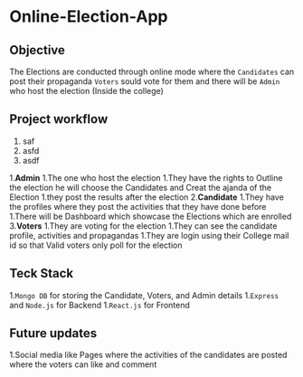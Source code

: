 # Online-Election-App

## Objective 
  The Elections are conducted through online mode where the `Candidates` can post their propaganda 
  `Voters` sould vote for them and there will be `Admin` who host the election (Inside the college)

## Project workflow

1. saf
  1. asfd
  1. asdf



1.**Admin**
    1.The one who host the election 
  1.They have the rights to Outline the election he will choose the Candidates and Creat the ajanda of the Election
  1.they post the results after the election
2.**Candidate**
  1.They have the profiles where they post the activities that they have done before
  1.There will be Dashboard which showcase the Elections which are enrolled 
3.**Voters**
  1.They are voting for the election
  1.They can see the candidate profile, activities and propagandas
  1.They are login using their College mail id so that Valid voters only poll for the election

## Teck Stack
  1.`Mongo DB` for storing the Candidate, Voters, and Admin details
  1.`Express` and `Node.js` for Backend
  1.`React.js` for Frontend

## Future updates
  1.Social media like Pages where the activities of the candidates are posted where the voters can like and comment  
